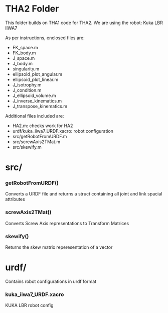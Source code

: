 # THA2 Folder
This folder builds on THA1 code for THA2.
We are using the robot: Kuka LBR IIWA7

As per instructions, enclosed files are:
- FK_space.m
- FK_body.m
- J_space.m
- J_body.m
- singularity.m
- ellipsoid_plot_angular.m
- ellipsoid_plot_linear.m
- J_isotrophy.m
- J_condition.m
- J_ellipsoid_volume.m
- J_inverse_kinematics.m
- J_transpose_kinematics.m

Additional files included are:
- HA2.m: checks work for HA2
- urdf/kuka_iiwa7_URDF.xacro: robot configuration
- src/getRobotFromURDF.m
- src/screwAxis2TMat.m
- src/skewify.m

# src/
### getRobotFromURDF()
Converts a URDF file and returns a struct containing all joint and link spacial attributes
### screwAxis2TMat()
Converts Screw Axis representations to Transform Matrices
### skewify()
Returns the skew matrix reperesentation of a vector

# urdf/
Contains robot configurations in urdf format
### kuka_iiwa7_URDF.xacro
KUKA LBR robot config
